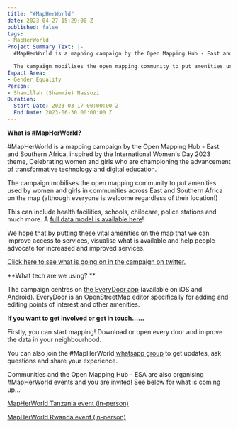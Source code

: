 ```yaml
---
title: "#MapHerWorld"
date: 2023-04-27 15:29:00 Z
published: false
tags:
- MapHerWorld
Project Summary Text: |-
  #MapHerWorld is a mapping campaign by the Open Mapping Hub - East and Southern Africa, inspired by the International Women's Day 2023 theme, Celebrating women and girls who are championing the advancement of transformative technology and digital education.

  The campaign mobilises the open mapping community to put amenities used by women and girls in communities across East and Southern Africa on the map (although everyone is welcome regardless of their location!)
Impact Area:
- Gender Equality
Person:
- Shamillah (Shammie) Nassozi
Duration:
  Start Date: 2023-03-17 00:00:00 Z
  End Date: 2023-06-30 00:00:00 Z
---
```


**What is #MapHerWorld?**

#MapHerWorld is a mapping campaign by the Open Mapping Hub - East and Southern Africa, inspired by the International Women's Day 2023 theme, Celebrating women and girls who are championing the advancement of transformative technology and digital education.

The campaign mobilises the open mapping community to put amenities used by women and girls in communities across East and Southern Africa on the map (although everyone is welcome regardless of their location!)

This can include health facilities, schools, childcare, police stations and much more. A [full data model is available here](https://docs.google.com/document/d/1aIaYkWQlxq-E6ofRrvYdXageqWJCkSMGSi2CicLU5wM/edit?usp=sharing)!

We hope that by putting these vital amenities on the map that we can improve access to services, visualise what is available and help people advocate for increased and improved services.

[Click here to see what is going on in the campaign on twitter.](https://twitter.com/search?q=%23mapherworld&src=typed_query)

**What tech are we using? **

The campaign centres on [the EveryDoor app](https://every-door.app/) (available on iOS and Android). EveryDoor is an OpenStreetMap editor specifically for adding and editing points of interest and other amenities.

**If you want to get involved or get in touch......**

Firstly, you can start mapping! Download or open every door and improve the data in your neighbourhood.

You can also join the #MapHerWorld [whatsapp group](https://chat.whatsapp.com/Dl7UeKmH9mZ3csygQxcwJT) to get updates, ask questions and share your experience.

Communities and the Open Mapping Hub - ESA are also organising #MapHerWorld events and you are invited! See below for what is coming up...

[MapHerWorld Tanzania event (in-person)](https://twitter.com/openmapping_esa/status/1650459891797032960/photo/1)

[MapHerWorld Rwanda event (in-person)](https://twitter.com/osm_Rwanda/status/1651504905918488578?s=20)